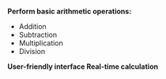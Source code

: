 **Perform basic arithmetic operations:**
- Addition
- Subtraction
- Multiplication
- Division
  
**User-friendly interface
Real-time calculation**
